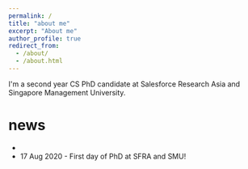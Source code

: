 ```yaml
---
permalink: /
title: "about me"
excerpt: "About me"
author_profile: true
redirect_from: 
  - /about/
  - /about.html
---
```


I'm a second year CS PhD candidate at Salesforce Research Asia and Singapore Management University.

news
======
* 
* 17 Aug 2020 - First day of PhD at SFRA and SMU!
